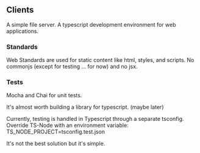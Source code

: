 ## Clients

A simple file server.
A typescript development environment for web applications.

### Standards

Web Standards are used for static content like html, styles, and scripts.
No commonjs (except for testing ... for now) and no jsx.

### Tests

Mocha and Chai for unit tests.

It's almost worth building a library for typescript. (maybe later)

Currently, testing is handled in Typescript through a separate tsconfig.
Override TS-Node with an environment variable:
TS_NODE_PROJECT=tsconfig.test.json

It's not the best solution but it's simple.

